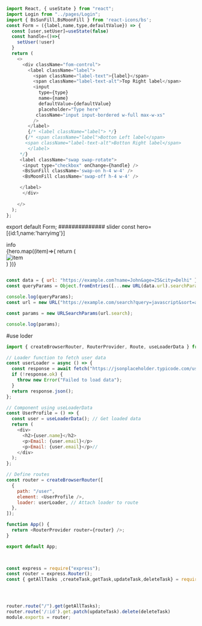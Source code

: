 
```js  NOTE:- some work is pending.... 
import React, { useState } from "react";
import Login from "../pages/Login";
import { BsSunFill,BsMoonFill } from 'react-icons/bs';
const Form = ({label,name,type,defaultValue}) => {
  const [user,setUser]=useState(false)
  const handle=()=>{
    setUser(!user) 
  }
  return (
    <>
      <div className="fom-control">
        <label className="label">
          <span className="label-text">{label}</span>
          <span className="label-text-alt">Top Right label</span>
          <input
            type={type}
            name={name}
            defaultValue={defaultValue}
            placeholder="Type here"
           className="input input-bordered w-full max-w-xs"
          />
        </label>
        {/* <label className="label"> */}
       {/* <span className="label">Botton Left label</span>
       <span className="label-text-alt">Botton Right label</span>
        </label>
     */}
     <label className="swap swap-rotate">
      <input type="checkbox" onChange={handle} />
      <BsSunFill className='swap-on h-4 w-4' />
      <BsMoonFill className='swap-off h-4 w-4' />

     </label>
      </div>
      
    </>
  );
};
```
export default Form;
##############
slider
const hero=[{id:1,name:'harryimg'}]
<div className="grid lg:grid-cols-2 gap-24 items-center">
  <div>info</div>
  <div className="hidden h-[28rem] lg:carousel carousel-center p-4 space-x-4 bg-neutral rounded-box">
{hero.map((item)=>{
return (
  <div key={item.id} className="carousel-item">
<img src={item.name} alt="item" className="rounded-box h-full w-80 object-cover" />
  </div>
)
})}

  </div>
</div>

```js

const data = { url: "https://example.com?name=John&age=25&city=Delhi" };
const queryParams = Object.fromEntries([...new URL(data.url).searchParams.entries()]);

console.log(queryParams);
const url = new URL("https://example.com/search?query=javascript&sort=asc&page=2");

const params = new URLSearchParams(url.search);

console.log(params);
```
#use loder
```js
import { createBrowserRouter, RouterProvider, Route, useLoaderData } from "react-router-dom";

// Loader function to fetch user data
const userLoader = async () => {
  const response = await fetch("https://jsonplaceholder.typicode.com/users/1");
  if (!response.ok) {
    throw new Error("Failed to load data");
  }
  return response.json();
};

// Component using useLoaderData
const UserProfile = () => {
  const user = useLoaderData(); // Get loaded data
  return (
    <div>
      <h2>{user.name}</h2>
      <p>Email: {user.email}</p>
      <p>Email: {user.email}</p>//
    </div>
  );
};

// Define routes
const router = createBrowserRouter([
  {
    path: "/user",
    element: <UserProfile />,
    loader: userLoader, // Attach loader to route
  },
]);

function App() {
  return <RouterProvider router={router} />;
}

export default App;
 
```

```js

const express = require("express");
const router = express.Router();
const { getAllTasks ,createTask,getTask,updateTask,deleteTask} = require("../controllers/tasks");




router.route("/").get(getAllTasks);
router.route('/:id').get.patch(updateTask).delete(deleteTask)
module.exports = router;








```

